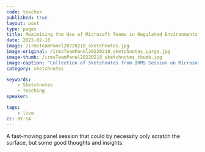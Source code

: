 ```yaml
---
code: teachex
published: true
layout: post
type: pages
title: Maximising the Use of Microsoft Teams in Regulated Environments
date: 2022-02-18
image: /irmsTeamPanel20220218_sketchnotes.jpg
image-original: /irmsTeamPanel20220218_sketchnotes_Large.jpg
image-thumb: /irmsTeamPanel20220218_sketchnotes_thumb.jpg
image-caption: "Collection of Sketchnotes from IRMS Session on Microsoft Teams"
category: sketchnotes

keywords:
    - Sketchnotes
    - Teaching
speaker:

tags:
    - live
cc: BY-SA
---
```


A fast-moving panel session that could by necessity only scratch the surface, but some good thoughts and insights.
